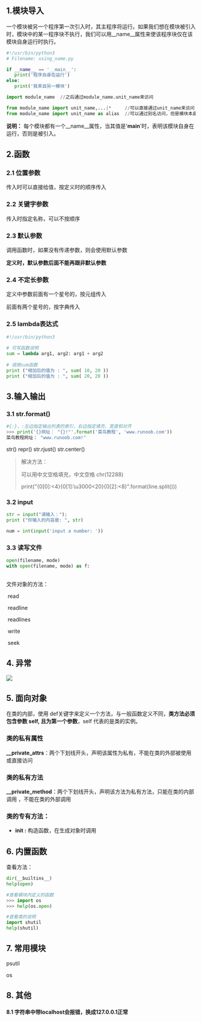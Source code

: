 ## 1.模块导入

一个模块被另一个程序第一次引入时，其主程序将运行。如果我们想在模块被引入时，模块中的某一程序块不执行，我们可以用__name__属性来使该程序块仅在该模块自身运行时执行。

```python
#!/usr/bin/python3
# Filename: using_name.py

if __name__ == '__main__':
   print('程序自身在运行')
else:
   print('我来自另一模块')
```

```python
import module_name	//之后通过module_name.unit_name来访问

from module_name import unit_name,...|*		//可以直接通过unit_name来访问
from module_name import unit_name as alias	//可以通过别名访问，但是模块本身没有被导入
```

**说明：** 每个模块都有一个__name__属性，当其值是'__main__'时，表明该模块自身在运行，否则是被引入。



## 2.函数

### 2.1 位置参数

传入时可以直接给值，按定义时的顺序传入

### 2.2 关键字参数

传入时指定名称，可以不按顺序

### 2.3 默认参数

调用函数时，如果没有传递参数，则会使用默认参数

**定义时，默认参数后面不能再跟非默认参数**

### 2.4 不定长参数

定义中参数前面有一个星号的，按元组传入

前面有两个星号的，按字典传入

### 2.5 lambda表达式

```python
#!/usr/bin/python3
 
# 可写函数说明
sum = lambda arg1, arg2: arg1 + arg2
 
# 调用sum函数
print ("相加后的值为 : ", sum( 10, 20 ))
print ("相加后的值为 : ", sum( 20, 20 ))
```

## 3.输入输出

### 3.1 str.format()

```python
#{:}，:左边指定输出列表的索引，右边指定填充、宽度和对齐
>>> print('{}网址： "{}!"'.format('菜鸟教程', 'www.runoob.com'))
菜鸟教程网址： "www.runoob.com!"

```

str() repr() str.rjust() str.center()

> 解决方法：
>
> 可以用中文空格填充，中文空格 chr(12288) 
>
>  print("{0[0]:<4}{0[1]:\u3000<20}{0[2]:<8}".format(line.split()))

### 3.2 input

```python
str = input("请输入：");
print ("你输入的内容是: ", str)

num = int(input('input a number: '))
```

### 3.3 读写文件

```python
open(filename, mode)
with open(filename, mode) as f:
    
```

文件对象的方法：

​	read

​	readline

​	readlines

​	write

​	seek

## 4. 异常

![](D:\typora\images\try_except_else_finally.png)

## 5. 面向对象

在类的内部，使用 def关键字来定义一个方法，与一般函数定义不同，**类方法必须包含参数 self, 且为第一个参数**，self 代表的是类的实例。

### 类的私有属性

**__private_attrs**：两个下划线开头，声明该属性为私有，不能在类的外部被使用或直接访问

### 类的私有方法

**__private_method**：两个下划线开头，声明该方法为私有方法，只能在类的内部调用 ，不能在类的外部调用

### 类的专有方法：

- **__init__ :** 构造函数，在生成对象时调用

## 6. 内置函数

查看方法：

```python
dir(__builtins__)
help(open)

#查看模块内定义的函数
>>> import os
>>> help(os.open)

#查看类的说明
import shutil
help(shutil)
```



## 7. 常用模块

psutil

os

## 8. 其他

#### 8.1 字符串中带localhost会报错，换成127.0.0.1正常


